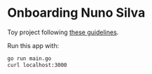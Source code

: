 # Onboarding Nuno Silva

Toy project following [these guidelines](https://github.com/utilitywarehouse/documentation/tree/master/onboarding).

Run this app with:

```sh
go run main.go
curl localhost:3000
```